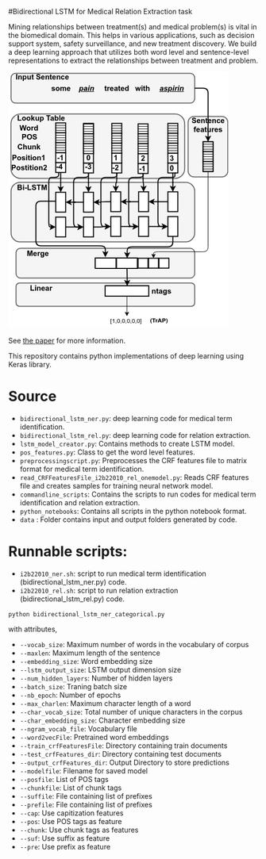 #Bidirectional LSTM for Medical Relation Extraction task

Mining relationships between treatment(s) and medical problem(s) is vital in the biomedical domain. This helps in various applications, such as decision support system, safety surveillance, and new treatment discovery. We build a deep learning approach that utilizes both word level and sentence-level representations to extract the relationships between treatment and problem.

![Bidirectional LSTM architecture for relation extraction](bi-lstm_rel_1.png) 

See [the paper](https://arxiv.org/pdf/1806.11189.pdf) for more information.

This repository contains python implementations of deep learning using Keras library.

# Source

* `bidirectional_lstm_ner.py`: deep learning code for medical term identification. </br>
* `bidirectional_lstm_rel.py`: deep learning code for relation extraction. </br>
* `lstm_model_creator.py`: Contains methods to create LSTM model.</br>
* `pos_features.py`: Class to get the word level features.</br>
* `preprocessingscript.py`: Preprocesses the CRF features file to matrix format for medical term identification.</br>
* `read_CRFFeaturesFile_i2b22010_rel_onemodel.py`: Reads CRF features file and creates samples for training neural network model.</br>
* `commandline_scripts`: Contains the scripts to run codes for medical term identification and relation extraction. </br>
* `python_notebooks`: Contains all scripts in the python notebook format.</br>
* `data` : Folder contains input and output folders generated by code. </br>

# Runnable scripts:
* `i2b22010_ner.sh`: script to run medical term identification (bidirectional_lstm_ner.py) code.
* `i2b22010_rel.sh`: script to run relation extraction (bidirectional_lstm_rel.py) code.
 
 ```
 python bidirectional_lstm_ner_categorical.py 
 ```
 with attributes, 
 * `--vocab_size`: Maximum number of words in the vocabulary of corpus
 * `--maxlen`: Maximum length of the sentence
 * `--embedding_size`: Word embedding size
 * `--lstm_output_size`: LSTM output dimension size
 * `--num_hidden_layers`: Number of hidden layers
 * `--batch_size`: Traning batch size
 * `--nb_epoch`: Number of epochs
 * `--max_charlen`: Maximum character length of a word
 * `--char_vocab_size`: Total number of unique characters in the corpus
 * `--char_embedding_size`: Character embedding size
 * `--ngram_vocab_file`: Vocabulary file
 * `--word2vecFile`: Pretrained word embeddings
 * `--train_crfFeaturesFile`: Directory containing train documents
 * `--test_crfFeatures_dir`: Directory containing test documents
 * `--output_crfFeatures_dir`: Output Directory to store predictions
 * `--modelfile`: Filename for saved model 
 * `--posfile`: List of POS tags
 * `--chunkfile`: List of chunk tags
 * `--suffile`: File containing list of prefixes
 * `--prefile`: File containing list of prefixes
 * `--cap`: Use capitization features
 * `--pos`: Use POS tags as feature
 * `--chunk`: Use chunk tags as features
 * `--suf`: Use suffix as feature
 * `--pre`: Use prefix as feature

